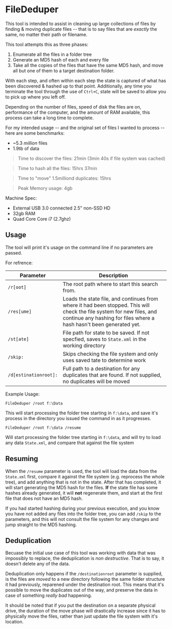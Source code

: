 FileDeduper
===========

This tool is intended to assist in cleaning up large collections of files by finding & moving duplicate files -- that is to say files that are _exactly_ the same, no matter their path or filename.

This tool attempts this as three phases:
1. Enumerate all the files in a folder tree
2. Generate an MD5 hash of each and every file
3. Take all the copies of the files that have the same MD5 hash, and move all but one of them to a target destination folder.

With each step, and often within each step the state is captured of what has been discovered & hashed up to that point. Additionally, any time you terminate the tool through the use of `Ctrl+C`, state will be saved to allow you to pick up where you left off.

Depending on the number of files, speed of disk the files are on, performance of the computer, and the amount of RAM available, this process can take a long time to complete.

For my intended usage -- and the original set of files I wanted to process -- here are some benchmarks:

- ~5.3 _million_ files
- 1.9tb of data

> Time to discover the files: 21min (3min 40s if file system was cached)

> Time to hash all the files: 15hrs 37min

> Time to "move" 1.5milliond duplicates: 15hrs

> Peak Memory usage: 4gb

Machine Spec:

- External USB 3.0 connected 2.5" non-SSD HD
- 32gb RAM
- Quad Core Core i7 (2.7ghz)

## Usage ##
The tool will print it's usage on the command line if no parameters are passed.

For refrence:

| Parameter             | Description                                                                                     |
|-----------------------|-------------------------------------------------------------------------------------------------|
| `/r[oot]`             | The root path where to start this search from.                                                  |
| `/res[ume]`           | Loads the state file, and continues from where it had been stopped. This will check the file system for new files, and continue any hashing for files where a hash hasn't been generated yet. |
| `/st[ate]`            | File path for state to be saved. If not specfied, saves to `State.xml` in the working directory |
| `/skip:`              | Skips checking the file system and only uses saved tate to determine work                       |
| `/d[estinationroot]:` | Full path to a destination for any duplicates that are found. If not supplied, no duplicates will be moved |

Example Usage:

`FileDeduper /root f:\Data`

This will start processing the folder tree starting in `f:\data`, and save it's process in the directory you issued the command in as it progresses.

`FileDeduper /root f:\data /resume`

Will start processing the folder tree starting in `f:\data`, and will try to load any data `State.xml`, and compare that against the file system

## Resuming ##
When the `/resume` parameter is used, the tool will load the data from the `State.xml` first, compare it against the file system (e.g. reprocess the whole tree), and add anything that is not in the state. After that has completed, it will start generating the MD5 hash for the files. **If** the state file has some hashes already generated, it will **not** regenerate them, and start at the first file that does not have an MD5 hash.

If you had started hashing during your previous execution, and you know you have not added any files into the folder tree, you can add `/skip` to the parameters, and this will not consult the file system for any changes and jump straight to the MD5 hashing.

## Deduplication ##
Becuase the initial use case of this tool was working with data that was impossibly to replace, the deduplication is _non destructive_. That is to say, it doesn't delete any of the data.

Deduplication only happens if the `/destinationroot` parameter is supplied, is the files are _moved_ to a new directory following the same folder structure it had previously, reparened under the destination root. This means that it's possible to move the duplicates out of the way, and preserve the data in case of something _really bad_ happening.

It should be noted that if you put the destination on a separate physical drive, the duration of the move phase will drastically increase since it has to physically move the files, rather than just update the file system with it's location.

